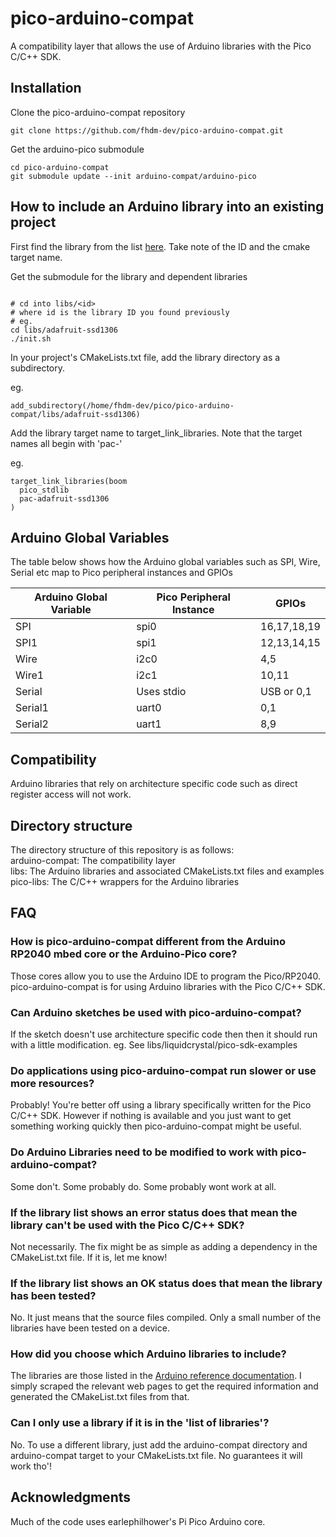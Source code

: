 # pico-arduino-compat
A compatibility layer that allows the use of Arduino libraries with the Pico C/C++ SDK.
    
## Installation

Clone the pico-arduino-compat repository

````
git clone https://github.com/fhdm-dev/pico-arduino-compat.git
````

Get the arduino-pico submodule
````
cd pico-arduino-compat
git submodule update --init arduino-compat/arduino-pico
````

## How to include an Arduino library into an existing project

First find the library from the list [here](https://fhdm-dev.github.io/pico-arduino-compat/libraries.html). Take note of the ID and the cmake target name.

Get the submodule for the library and dependent libraries
````

# cd into libs/<id>
# where id is the library ID you found previously
# eg.
cd libs/adafruit-ssd1306
./init.sh
````

In your project's CMakeLists.txt file, add the library directory as a subdirectory.

eg.   
````
add_subdirectory(/home/fhdm-dev/pico/pico-arduino-compat/libs/adafruit-ssd1306)
````

Add the library target name to target_link_libraries. Note that the target names all begin with 'pac-'

eg.   
````
target_link_libraries(boom
  pico_stdlib
  pac-adafruit-ssd1306
)
````

## Arduino Global Variables

The table below shows how the Arduino global variables such as SPI, Wire, Serial etc map to Pico peripheral instances and GPIOs

|Arduino Global Variable|Pico Peripheral Instance|GPIOs
|-----------------------|------------------------|-----
|SPI                    | spi0                   |16,17,18,19
|SPI1                   | spi1                   |12,13,14,15
|Wire                   | i2c0                   |4,5
|Wire1                  | i2c1                   |10,11
|Serial                 | Uses stdio             |USB or 0,1
|Serial1                | uart0                  |0,1
|Serial2                | uart1                  |8,9


## Compatibility

Arduino libraries that rely on architecture specific code such as direct register access will not work.

## Directory structure

The directory structure of this repository is as follows:   
arduino-compat: The compatibility layer    
libs: The Arduino libraries and associated CMakeLists.txt files and examples    
pico-libs: The C/C++ wrappers for the Arduino libraries    

## FAQ

### How is pico-arduino-compat different from the Arduino RP2040 mbed core or the Arduino-Pico core?
Those cores allow you to use the Arduino IDE to program the Pico/RP2040. pico-arduino-compat is for using Arduino libraries with the Pico C/C++ SDK.

### Can Arduino sketches be used with pico-arduino-compat?
If the sketch doesn't use architecture specific code then then it should run with a little modification. eg. See libs/liquidcrystal/pico-sdk-examples

### Do applications using pico-arduino-compat run slower or use more resources?
Probably! You're better off using a library specifically written for the Pico C/C++ SDK. However if nothing is available and you just want to get something working quickly then pico-arduino-compat might be useful.

### Do Arduino Libraries need to be modified to work with pico-arduino-compat?
Some don't. Some probably do. Some probably wont work at all.

### If the library list shows an error status does that mean the library can't be used with the Pico C/C++ SDK?
Not necessarily. The fix might be as simple as adding a dependency in the CMakeList.txt file. If it is, let me know!

### If the library list shows an OK status does that mean the library has been tested?
No. It just means that the source files compiled. Only a small number of the libraries have been tested on a device.

### How did you choose which Arduino libraries to include?
The libraries are those listed in the [Arduino reference documentation](https://www.arduino.cc/reference/en/libraries/). I simply scraped the relevant web pages to get the required information and generated the CMakeList.txt files from that.

### Can I only use a library if it is in the 'list of libraries'?
No. To use a different library, just add the arduino-compat directory and arduino-compat target to your CMakeLists.txt file. No guarantees it will work tho'!

## Acknowledgments
Much of the code uses earlephilhower's Pi Pico Arduino core.






